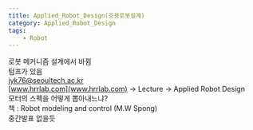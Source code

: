 ```yaml
---
title: Applied_Robot_Design(응용로봇설계)
category: Applied_Robot_Design
tags:
    - Robot
---
```


로봇 메커니즘 설계에서 바뀜  
텀프가 있음  
jyk76@seoultech.ac.kr  
[www.hrrlab.com](www.hrrlab.com) -> Lecture -> Applied Robot Design  
모터의 스펙을 어떻게 뽑아내느냐?  
책 : Robot modeling and control (M.W Spong)  
중간발표 없을듯